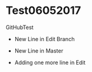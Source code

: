 # Test06052017
GitHubTest

- New Line in Edit Branch
- New Line in Master

- Adding one more line in Edit
